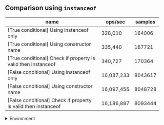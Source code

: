 ## Comparison using `instanceof`

|name|ops/sec|samples|
|-|-|-|
|[True conditional] Using instanceof only|328,010|164006|
|[True conditional] Using constructor name|335,440|167721|
|[True conditional] Check if property is valid then instanceof |340,727|170364|
|[False conditional] Using instanceof only|16,087,233|8043617|
|[False conditional] Using constructor name|16,097,455|8048728|
|[False conditional] Check if property is valid then instanceof |16,186,887|8093444|


<details>
<summary>Environment</summary>

* __Machine:__ linux x64 | 4 vCPUs | 15.2GB Mem
* __Run:__ Mon May 13 2024 15:51:17 GMT+0000 (Coordinated Universal Time)
</details>

<!--
{"environment":{"platform":"linux","arch":"x64","cpus":4,"totalMemory":15.245216369628906},"benchmarks":[{"name":"[True conditional] Using instanceof only","opsSec":328010.47343925666,"samples":164006},{"name":"[True conditional] Using constructor name","opsSec":335440.0665235107,"samples":167721},{"name":"[True conditional] Check if property is valid then instanceof ","opsSec":340727.8487167917,"samples":170364},{"name":"[False conditional] Using instanceof only","opsSec":16087233.163440414,"samples":8043617},{"name":"[False conditional] Using constructor name","opsSec":16097455.452662962,"samples":8048728},{"name":"[False conditional] Check if property is valid then instanceof ","opsSec":16186887.9028204,"samples":8093444}]}-->
